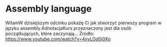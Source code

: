 # Assembly language
WitamW dzisiejszym odcinku pokażę Ci jak stworzyć pierwszy program w języku assembly.AdnotacjaKurs przeznaczony jest dla osób początkujących, które zaczynają...
Źródło: https://www.youtube.com/watch?v=4xyLOd0i0Xo